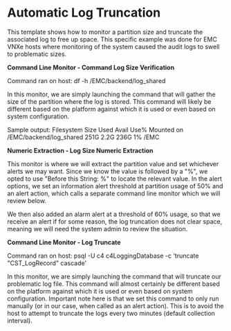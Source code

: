 <strong>Automatic Log Truncation</strong>
====================================================
This template shows how to monitor a partition size and truncate the associated log to free up space. This specific example was done for EMC VNXe hosts where monitoring of the system caused the audit logs to swell to problematic sizes.

<strong>Command Line Monitor - Command Log Size Verification</strong>

Command ran on host:
df -h /EMC/backend/log_shared

In this monitor, we are simply launching the command that will gather the size of the partition where the log is stored. This command will likely be different based on the platform against which it is used or even based on system configuration.

Sample output:
Filesystem                    Size  Used  Avail   Use%  Mounted on
/EMC/backend/log_shared       251G  2.2G  236G    1%    /EMC

<strong>Numeric Extraction - Log Size Numeric Extraction</strong>

This monitor is where we will extract the partition value and set whichever alerts we may want. Since we know the value is followed by a "%", we opted to use "Before this String: %" to locate the relevant value. In the alert options, we set an information alert threshold at partition usage of 50% and an alert action, which calls a separate command line monitor which we will review below.

We then also added an alarm alert at a threshold of 60% usage, so that we receive an alert if for some reason, the log truncation does not clear space, meaning we will need the system admin to review the situation.

<strong>Command Line Monitor - Log Truncate</strong>

Command ran on host:
psql -U c4 c4LoggingDatabase -c 'truncate "CST_LogRecord" cascade'

In this monitor, we are simply launching the command that will truncate our problematic log file. This command will almost certainly be different based on the platform against which it is used or even based on system configuration. Important note here is that we set this command to only run manually (or in our case, when called as an alert action). This is to avoid the host to attempt to truncate the logs every two minutes (default collection interval).
